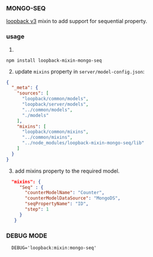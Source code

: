 ### MONGO-SEQ ###

[loopback v3](https://loopback.io/) mixin to add support for sequential property.

### usage ###
1.
```
npm install loopback-mixin-mongo-seq
```
2. update `mixins` property in `server/model-config.json`:

```json
{
  "_meta": {
    "sources": [
      "loopback/common/models",
      "loopback/server/models",
      "../common/models",
      "./models"
    ],
    "mixins": [
      "loopback/common/mixins",
      "../common/mixins",
      "../node_modules/loopback-mixin-mongo-seq/lib"
    ]
  }
}
```
3. add mixins property to the required model.

```json
  "mixins": {
     "Seq" : {
       "counterModelName": "Counter",
       "counterModelDataSource": "MongoDS",
       "seqPropertyName": "ID",
       "step": 1
     }
   }
```


### DEBUG MODE ###

```
  DEBUG='loopback:mixin:mongo-seq'
```
